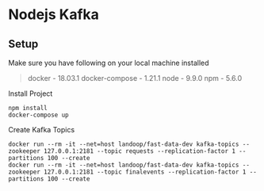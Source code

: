 # Nodejs Kafka


## Setup

Make sure you have following on your local machine installed
>   docker - 18.03.1
>   docker-compose - 1.21.1
>   node - 9.9.0
>   npm - 5.6.0

Install Project

    npm install
    docker-compose up

Create Kafka Topics

    docker run --rm -it --net=host landoop/fast-data-dev kafka-topics --zookeeper 127.0.0.1:2181 --topic requests --replication-factor 1 --partitions 100 --create
    docker run --rm -it --net=host landoop/fast-data-dev kafka-topics --zookeeper 127.0.0.1:2181 --topic finalevents --replication-factor 1 --partitions 100 --create

